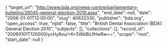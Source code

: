{
  "target_url": "http://www.bda.org/news-centre/parliamentary-bulletins/26045-general-election-2010.aspx", 
  "end_date": null, 
  "date": "2006-01-01T12:00:00", 
  "slug": 40632330, 
  "publisher": "bda.org", 
  "open_access": true, 
  "npld": false, 
  "title": "British Dental Association (BDA): General Election 2010", 
  "subjects": [], 
  "collections": [], 
  "record_id": "20060101T120000/ycHy8xu/+K+5WkBiLfHwRw==", 
  "scope": "root", 
  "start_date": null
}

